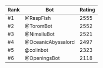 Rank|Bot|Rating
---|---|---
#1|@RaspFish|2555
#2|@ToromBot|2552
#3|@NimsiluBot|2521
#4|@OceanicAbyssalord|2497
#5|@colinbot|2323
#6|@OpeningsBot|2118
